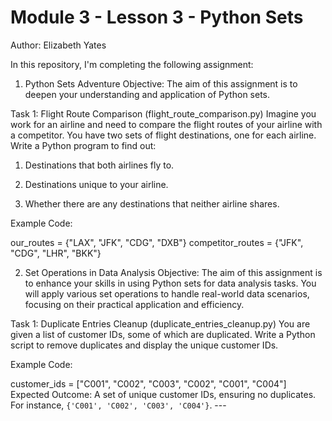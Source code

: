 # Module 3 - Lesson 3 - Python Sets
Author: Elizabeth Yates

In this repository, I'm completing the following assignment: 

1. Python Sets Adventure
Objective: The aim of this assignment is to deepen your understanding and application of Python sets.

Task 1: Flight Route Comparison (flight_route_comparison.py)
Imagine you work for an airline and need to compare the flight routes of your airline with a competitor. You have two sets of flight destinations, one for each airline. Write a Python program to find out:

1. Destinations that both airlines fly to.

2. Destinations unique to your airline.

3. Whether there are any destinations that neither airline shares.

Example Code:

our_routes = {"LAX", "JFK", "CDG", "DXB"}
competitor_routes = {"JFK", "CDG", "LHR", "BKK"}

2. Set Operations in Data Analysis
Objective: The aim of this assignment is to enhance your skills in using Python sets for data analysis tasks. You will apply various set operations to handle real-world data scenarios, focusing on their practical application and efficiency.

Task 1: Duplicate Entries Cleanup (duplicate_entries_cleanup.py)
You are given a list of customer IDs, some of which are duplicated. Write a Python script to remove duplicates and display the unique customer IDs.

Example Code:

customer_ids = ["C001", "C002", "C003", "C002", "C001", "C004"]
Expected Outcome: A set of unique customer IDs, ensuring no duplicates. For instance, `{'C001', 'C002', 'C003', 'C004'}`. ---